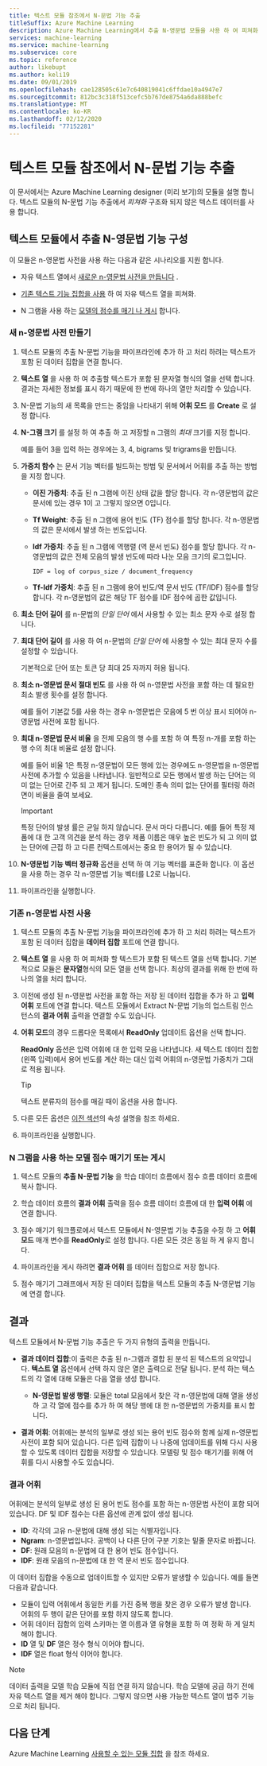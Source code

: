 ```yaml
---
title: 텍스트 모듈 참조에서 N-문법 기능 추출
titleSuffix: Azure Machine Learning
description: Azure Machine Learning에서 추출 N-영문법 모듈을 사용 하 여 피쳐화 텍스트 데이터를 사용 하는 방법에 대해 알아봅니다.
services: machine-learning
ms.service: machine-learning
ms.subservice: core
ms.topic: reference
author: likebupt
ms.author: keli19
ms.date: 09/01/2019
ms.openlocfilehash: cae128505c61e7c640819041c6ffdae10a4947e7
ms.sourcegitcommit: 812bc3c318f513cefc5b767de8754a6da888befc
ms.translationtype: MT
ms.contentlocale: ko-KR
ms.lasthandoff: 02/12/2020
ms.locfileid: "77152281"
---
```

# <a name="extract-n-gram-features-from-text-module-reference"></a>텍스트 모듈 참조에서 N-문법 기능 추출

이 문서에서는 Azure Machine Learning designer (미리 보기)의 모듈을 설명 합니다. 텍스트 모듈의 N-문법 기능 추출에서 *피쳐화* 구조화 되지 않은 텍스트 데이터를 사용 합니다. 

## <a name="configuration-of-the-extract-n-gram-features-from-text-module"></a>텍스트 모듈에서 추출 N-영문법 기능 구성

이 모듈은 n-영문법 사전을 사용 하는 다음과 같은 시나리오를 지원 합니다.

* 자유 텍스트 열에서 [새로운 n-영문법 사전을 만듭니다](#create-a-new-n-gram-dictionary) .

* [기존 텍스트 기능 집합을 사용](#use-an-existing-n-gram-dictionary) 하 여 자유 텍스트 열을 피쳐화.

* N 그램을 사용 하는 [모델의 점수를 매기 나 게시](#score-or-publish-a-model-that-uses-n-grams) 합니다.

### <a name="create-a-new-n-gram-dictionary"></a>새 n-영문법 사전 만들기

1.  텍스트 모듈의 추출 N-문법 기능을 파이프라인에 추가 하 고 처리 하려는 텍스트가 포함 된 데이터 집합을 연결 합니다.

1.  **텍스트 열** 을 사용 하 여 추출할 텍스트가 포함 된 문자열 형식의 열을 선택 합니다. 결과는 자세한 정보를 표시 하기 때문에 한 번에 하나의 열만 처리할 수 있습니다.

1. N-문법 기능의 새 목록을 만드는 중임을 나타내기 위해 **어휘 모드** 를 **Create** 로 설정 합니다. 

1. **N-그램 크기** 를 설정 하 여 추출 하 고 저장할 n 그램의 *최대* 크기를 지정 합니다. 

    예를 들어 3을 입력 하는 경우에는 3, 4, bigrams 및 trigrams을 만듭니다.

1. **가중치 함수** 는 문서 기능 벡터를 빌드하는 방법 및 문서에서 어휘를 추출 하는 방법을 지정 합니다.

    * **이진 가중치**: 추출 된 n 그램에 이진 상태 값을 할당 합니다. 각 n-영문법의 값은 문서에 있는 경우 1이 고 그렇지 않으면 0입니다.

    * **Tf Weight**: 추출 된 n 그램에 용어 빈도 (TF) 점수를 할당 합니다. 각 n-영문법의 값은 문서에서 발생 하는 빈도입니다.

    * **Idf 가중치**: 추출 된 n 그램에 역행렬 (역 문서 빈도) 점수를 할당 합니다. 각 n-영문법의 값은 전체 모음의 발생 빈도에 따라 나눈 모음 크기의 로그입니다.
    
      `IDF = log of corpus_size / document_frequency`
 
    *  **Tf-Idf 가중치**: 추출 된 n 그램에 용어 빈도/역 문서 빈도 (TF/IDF) 점수를 할당 합니다. 각 n-영문법의 값은 해당 TF 점수를 IDF 점수에 곱한 값입니다.

1. **최소 단어 길이** 를 n-문법의 *단일 단어* 에서 사용할 수 있는 최소 문자 수로 설정 합니다.

1. **최대 단어 길이** 를 사용 하 여 n-문법의 *단일 단어* 에 사용할 수 있는 최대 문자 수를 설정할 수 있습니다.

    기본적으로 단어 또는 토큰 당 최대 25 자까지 허용 됩니다.

1. **최소 n-영문법 문서 절대 빈도** 를 사용 하 여 n-영문법 사전을 포함 하는 데 필요한 최소 발생 횟수를 설정 합니다. 

    예를 들어 기본값 5를 사용 하는 경우 n-영문법은 모음에 5 번 이상 표시 되어야 n-영문법 사전에 포함 됩니다. 

1.  **최대 n-영문법 문서 비율** 을 전체 모음의 행 수를 포함 하 여 특정 n-개를 포함 하는 행 수의 최대 비율로 설정 합니다.

    예를 들어 비율 1은 특정 n-영문법이 모든 행에 있는 경우에도 n-영문법을 n-영문법 사전에 추가할 수 있음을 나타냅니다. 일반적으로 모든 행에서 발생 하는 단어는 의미 없는 단어로 간주 되 고 제거 됩니다. 도메인 종속 의미 없는 단어를 필터링 하려면이 비율을 줄여 보세요.

    > [!IMPORTANT]
    > 특정 단어의 발생 률은 균일 하지 않습니다. 문서 마다 다릅니다. 예를 들어 특정 제품에 대 한 고객 의견을 분석 하는 경우 제품 이름은 매우 높은 빈도가 되 고 의미 없는 단어에 근접 하 고 다른 컨텍스트에서는 중요 한 용어가 될 수 있습니다.

1. **N-영문법 기능 벡터 정규화** 옵션을 선택 하 여 기능 벡터를 표준화 합니다. 이 옵션을 사용 하는 경우 각 n-영문법 기능 벡터를 L2로 나눕니다.

1. 파이프라인을 실행합니다.

### <a name="use-an-existing-n-gram-dictionary"></a>기존 n-영문법 사전 사용

1.  텍스트 모듈의 추출 N-문법 기능을 파이프라인에 추가 하 고 처리 하려는 텍스트가 포함 된 데이터 집합을 **데이터 집합** 포트에 연결 합니다.

1.  **텍스트 열** 을 사용 하 여 피쳐화 할 텍스트가 포함 된 텍스트 열을 선택 합니다. 기본적으로 모듈은 **문자열**형식의 모든 열을 선택 합니다. 최상의 결과를 위해 한 번에 하나의 열을 처리 합니다.

1. 이전에 생성 된 n-영문법 사전을 포함 하는 저장 된 데이터 집합을 추가 하 고 **입력 어휘** 포트에 연결 합니다. 텍스트 모듈에서 Extract N-문법 기능의 업스트림 인스턴스의 **결과 어휘** 출력을 연결할 수도 있습니다.

1. **어휘 모드**의 경우 드롭다운 목록에서 **ReadOnly** 업데이트 옵션을 선택 합니다.

   **ReadOnly** 옵션은 입력 어휘에 대 한 입력 모음 나타냅니다. 새 텍스트 데이터 집합 (왼쪽 입력)에서 용어 빈도를 계산 하는 대신 입력 어휘의 n-영문법 가중치가 그대로 적용 됩니다.

   > [!TIP]
   > 텍스트 분류자의 점수를 매길 때이 옵션을 사용 합니다.

1.  다른 모든 옵션은 [이전 섹션](#create-a-new-n-gram-dictionary)의 속성 설명을 참조 하세요.

1.  파이프라인을 실행합니다.

### <a name="score-or-publish-a-model-that-uses-n-grams"></a>N 그램을 사용 하는 모델 점수 매기기 또는 게시

1.  텍스트 모듈의 **추출 N-문법 기능** 을 학습 데이터 흐름에서 점수 흐름 데이터 흐름에 복사 합니다.

1.  학습 데이터 흐름의 **결과 어휘** 출력을 점수 흐름 데이터 흐름에 대 한 **입력 어휘** 에 연결 합니다.

1.  점수 매기기 워크플로에서 텍스트 모듈에서 N-영문법 기능 추출을 수정 하 고 **어휘 모드** 매개 변수를 **ReadOnly**로 설정 합니다. 다른 모든 것은 동일 하 게 유지 합니다.

1.  파이프라인을 게시 하려면 **결과 어휘** 를 데이터 집합으로 저장 합니다.

1.  점수 매기기 그래프에서 저장 된 데이터 집합을 텍스트 모듈의 추출 N-영문법 기능에 연결 합니다.

## <a name="results"></a>결과

텍스트 모듈에서 N-문법 기능 추출은 두 가지 유형의 출력을 만듭니다. 

* **결과 데이터 집합**:이 출력은 추출 된 n-그램과 결합 된 분석 된 텍스트의 요약입니다. **텍스트 열** 옵션에서 선택 하지 않은 열은 출력으로 전달 됩니다. 분석 하는 텍스트의 각 열에 대해 모듈은 다음 열을 생성 합니다.

  * **N-영문법 발생 행렬**: 모듈은 total 모음에서 찾은 각 n-영문법에 대해 열을 생성 하 고 각 열에 점수를 추가 하 여 해당 행에 대 한 n-영문법의 가중치를 표시 합니다. 

* **결과 어휘**: 어휘에는 분석의 일부로 생성 되는 용어 빈도 점수와 함께 실제 n-영문법 사전이 포함 되어 있습니다. 다른 입력 집합이 나 나중에 업데이트를 위해 다시 사용할 수 있도록 데이터 집합을 저장할 수 있습니다. 모델링 및 점수 매기기를 위해 어휘를 다시 사용할 수도 있습니다.

### <a name="result-vocabulary"></a>결과 어휘

어휘에는 분석의 일부로 생성 된 용어 빈도 점수를 포함 하는 n-영문법 사전이 포함 되어 있습니다. DF 및 IDF 점수는 다른 옵션에 관계 없이 생성 됩니다.

+ **ID**: 각각의 고유 n-문법에 대해 생성 되는 식별자입니다.
+ **Ngram**: n-영문법입니다. 공백이 나 다른 단어 구분 기호는 밑줄 문자로 바뀝니다.
+ **DF**: 원래 모음의 n-문법에 대 한 용어 빈도 점수입니다.
+ **IDF**: 원래 모음의 n-문법에 대 한 역 문서 빈도 점수입니다.

이 데이터 집합을 수동으로 업데이트할 수 있지만 오류가 발생할 수 있습니다. 예를 들면 다음과 같습니다.

* 모듈이 입력 어휘에서 동일한 키를 가진 중복 행을 찾은 경우 오류가 발생 합니다. 어휘의 두 행이 같은 단어를 포함 하지 않도록 합니다.
* 어휘 데이터 집합의 입력 스키마는 열 이름과 열 유형을 포함 하 여 정확 하 게 일치 해야 합니다. 
* **ID** 열 및 **DF** 열은 정수 형식 이어야 합니다. 
* **IDF** 열은 float 형식 이어야 합니다.

> [!Note]
> 데이터 출력을 모델 학습 모듈에 직접 연결 하지 않습니다. 학습 모델에 공급 하기 전에 자유 텍스트 열을 제거 해야 합니다. 그렇지 않으면 사용 가능한 텍스트 열이 범주 기능으로 처리 됩니다.

## <a name="next-steps"></a>다음 단계

Azure Machine Learning [사용할 수 있는 모듈 집합](module-reference.md) 을 참조 하세요.
